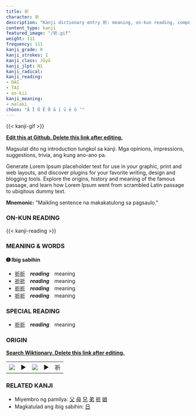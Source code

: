 ```yaml
---
title: 祈
character: 祈
description: "Kanji dictionary entry 祈: meaning, on-kun reading, compounds, origin, related kanji"
content_type: kanji
featured_image: "/祈.gif"
weight: 111
frequency: 111
kanji_grade: 0
kanji_strokes: 1
kanji_class: Jōyō
kanji_jlpt: N1
kanji_radical: 
kanji_reading: 
- DAI
- TAI
- oo-kii
kanji_meaning:
- malaki
chōon: "Ā Ī Ū Ē Ō ā ī ū ē ō ’"
---
```

[//]: # (Don't edit the line below. Kanji animated GIF code is automatically generated.)
{{< kanji-gif >}}

[//]: # (Edit below this line.)

**[Edit this at Github. Delete this link after editing.](https://github.com/tim0g/tim/tree/main/content/kanji/祈/index.md)**

Magsulat dito ng introduction tungkol sa kanji. Mga opinions, impressions, suggestions, trivia, ang kung ano-ano pa.

Generate Lorem Ipsum placeholder text for use in your graphic, print and web layouts, and discover plugins for your favorite writing, design and blogging tools. Explore the origins, history and meaning of the famous passage, and learn how Lorem Ipsum went from scrambled Latin passage to ubiqitous dummy text.
 
**Mnemonic:** "Maikling sentence na makakatulong sa pagsaulo."

### ON-KUN READING

[//]: # (Don't edit the line below. ON-KUN READING code is automatically generated.)
{{< kanji-reading >}}

### MEANING & WORDS

#### ➊ **Ibig sabihin**
  - [祈](../祈)[祈](../祈)　***reading***　meaning
  - [祈](../祈)[祈](../祈)　***reading***　meaning
  - [祈](../祈)[祈](../祈)　***reading***　meaning
  - [祈](../祈)[祈](../祈)　***reading***　meaning

### SPECIAL READING
  - [祈](../祈)[祈](../祈)　***reading***　meaning

### ORIGIN

**[Search Wiktionary. Delete this link after editing.](https://wiktionary.org/wiki/祈)**
<table class="kanji-table"><tr><td>
<img src="60px-祈-bronze.svg.png">
</td><td>▶</td><td>
<img src="60px-祈-oracle.svg.png">
</td><td>▶</td>
<td class="kanji-origin">祈</td>
</tr></table>

### RELATED KANJI
- Miyembro ng pamilya: [父](../父) [母](../母) [兄](../兄) [弟](../弟) [祈](../祈) [娘](../娘)
- Magkatulad ang ibig sabihin: [日](../日)
